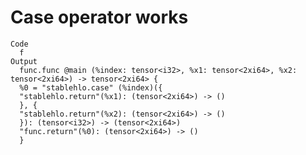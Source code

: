# Case operator works

    Code
      f
    Output
      func.func @main (%index: tensor<i32>, %x1: tensor<2xi64>, %x2: tensor<2xi64>) -> tensor<2xi64> {
      %0 = "stablehlo.case" (%index)({
      "stablehlo.return"(%x1): (tensor<2xi64>) -> ()
      }, {
      "stablehlo.return"(%x2): (tensor<2xi64>) -> ()
      }): (tensor<i32>) -> (tensor<2xi64>)
      "func.return"(%0): (tensor<2xi64>) -> ()
      }

